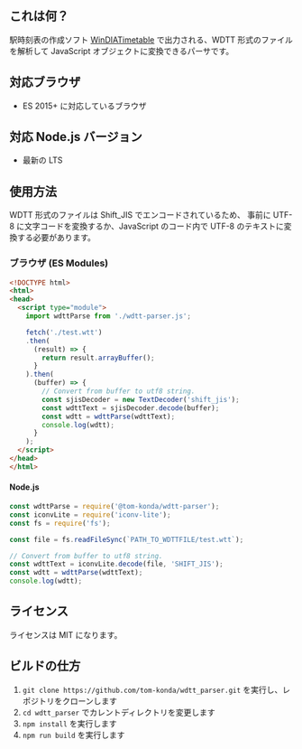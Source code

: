## これは何？
駅時刻表の作成ソフト [WinDIATimetable](http://dandp.halfmoon.jp/soft/wdtt.html) で出力される、WDTT 形式のファイルを解析して JavaScript
オブジェクトに変換できるパーサです。

## 対応ブラウザ
- ES 2015+ に対応しているブラウザ

## 対応 Node.js バージョン

* 最新の LTS

## 使用方法

WDTT 形式のファイルは Shift_JIS でエンコードされているため、
事前に UTF-8 に文字コードを変換するか、JavaScript のコード内で UTF-8 のテキストに変換する必要があります。

### ブラウザ (ES Modules)

```html
<!DOCTYPE html>
<html>
<head>
  <script type="module">
    import wdttParse from './wdtt-parser.js';

    fetch('./test.wtt')
    .then(
      (result) => {
        return result.arrayBuffer();
      }
    ).then(
      (buffer) => {
        // Convert from buffer to utf8 string.
        const sjisDecoder = new TextDecoder('shift_jis');
        const wdttText = sjisDecoder.decode(buffer);
        const wdtt = wdttParse(wdttText);
        console.log(wdtt);
      }
    );
  </script>
</head>
</html>
```

#### Node.js

```js
const wdttParse = require('@tom-konda/wdtt-parser');
const iconvLite = require('iconv-lite');
const fs = require('fs');

const file = fs.readFileSync(`PATH_TO_WDTTFILE/test.wtt`);

// Convert from buffer to utf8 string.
const wdttText = iconvLite.decode(file, 'SHIFT_JIS');
const wdtt = wdttParse(wdttText);
console.log(wdtt);
```


## ライセンス
ライセンスは MIT になります。

## ビルドの仕方

1. `git clone https://github.com/tom-konda/wdtt_parser.git` を実行し、レポジトリをクローンします
2. `cd wdtt_parser` でカレントディレクトリを変更します
3. `npm install` を実行します
4. `npm run build` を実行します